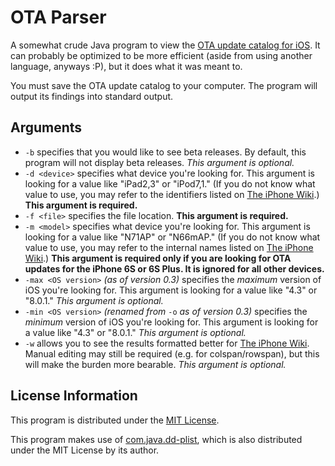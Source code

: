 # OTA Parser
A somewhat crude Java program to view the [OTA update catalog for iOS](http://mesu.apple.com/assets/com_apple_MobileAsset_SoftwareUpdate/com_apple_MobileAsset_SoftwareUpdate.xml). It can probably be optimized to be more efficient (aside from using another language, anyways :P), but it does what it was meant to.

You must save the OTA update catalog to your computer. The program will output its findings into standard output.

## Arguments
* `-b` specifies that you would like to see beta releases. By default, this program will not display beta releases. _This argument is optional._
* `-d <device>` specifies what device you're looking for. This argument is looking for a value like "iPad2,3" or "iPod7,1." (If you do not know what value to use, you may refer to the identifiers listed on [The iPhone Wiki](https://www.theiphonewiki.com/wiki/Models).) __This argument is required.__
* `-f <file>` specifies the file location. __This argument is required.__
* `-m <model>` specifies what device you're looking for. This argument is looking for a value like "N71AP" or "N66mAP." (If you do not know what value to use, you may refer to the internal names listed on [The iPhone Wiki](https://www.theiphonewiki.com/wiki/Models).) __This argument is required only if you are looking for OTA updates for the iPhone 6S or 6S Plus. It is ignored for all other devices.__
* `-max <OS version>` _(as of version 0.3)_ specifies the _maximum_ version of iOS you're looking for. This argument is looking for a value like "4.3" or "8.0.1." _This argument is optional._
* `-min <OS version>` _(renamed from_ `-o` _as of version 0.3)_ specifies the _minimum_ version of iOS you're looking for. This argument is looking for a value like "4.3" or "8.0.1." _This argument is optional._
* `-w` allows you to see the results formatted better for [The iPhone Wiki](https://www.theiphonewiki.com/wiki/OTA_Updates). Manual editing may still be required (e.g. for colspan/rowspan), but this will make the burden more bearable. _This argument is optional._

## License Information
This program is distributed under the [MIT License](http://opensource.org/licenses/MIT).

This program makes use of [com.java.dd-plist](https://github.com/3breadt/dd-plist), which is also distributed under the MIT License by its author.
